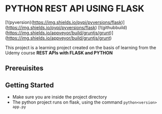 # PYTHON REST API USING FLASK

[!(pyversion)(https://img.shields.io/pypi/pyversions/flask)]
(https://img.shields.io/pypi/pyversions/flask)
[!(githubbuild)(https://img.shields.io/appveyor/build/gruntjs/grunt)]
(https://img.shields.io/appveyor/build/gruntjs/grunt)

This project is a learning project created on the basis of learning from the Udemy course **REST APIs with FLASK and PYTHON**

## Prereuisites


## Getting Started

- Make sure you are inside the project directory
- The python project runs on flask, using the command `python<version> app.py`
